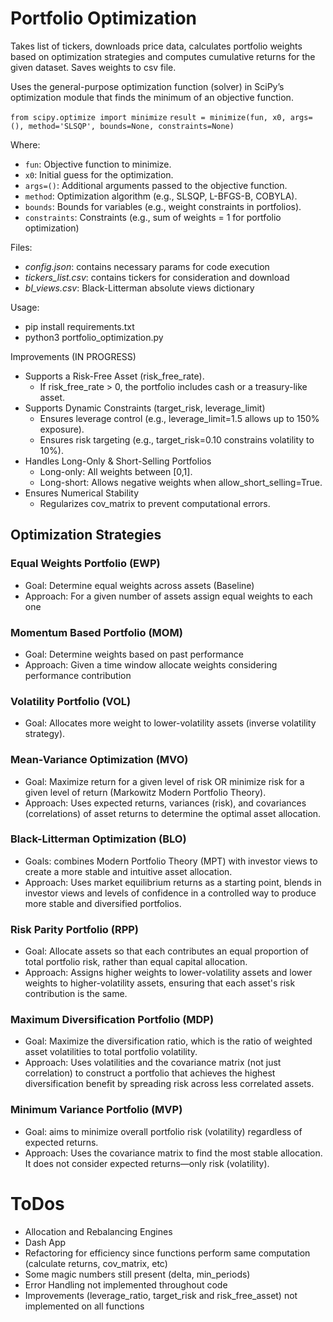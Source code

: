 # Portfolio Optimization

Takes list of tickers, downloads price data, calculates portfolio weights based on optimization strategies and computes cumulative returns for the given dataset. Saves weights to csv file.

Uses the general-purpose optimization function (solver) in SciPy’s optimization module that finds the minimum of an objective function. 

`from scipy.optimize import minimize`
`result = minimize(fun, x0, args=(), method='SLSQP', bounds=None, constraints=None)`

Where:
- `fun`: Objective function to minimize.
- `x0`: Initial guess for the optimization.
- `args=()`: Additional arguments passed to the objective function.
- `method`: Optimization algorithm (e.g., SLSQP, L-BFGS-B, COBYLA).
- `bounds`: Bounds for variables (e.g., weight constraints in portfolios).
- `constraints`: Constraints (e.g., sum of weights = 1 for portfolio optimization)

Files:
- *config.json*: contains necessary params for code execution
- *tickers_list.csv*: contains tickers for consideration and download
- *bl_views.csv*: Black-Litterman absolute views dictionary

Usage:
<bash>
- pip install requirements.txt
- python3 portfolio_optimization.py

Improvements (IN PROGRESS)
- Supports a Risk-Free Asset (risk_free_rate). 
    - If risk_free_rate > 0, the portfolio includes cash or a treasury-like asset.
- Supports Dynamic Constraints (target_risk, leverage_limit)
    - Ensures leverage control (e.g., leverage_limit=1.5 allows up to 150% exposure).
    - Ensures risk targeting (e.g., target_risk=0.10 constrains volatility to 10%).
- Handles Long-Only & Short-Selling Portfolios
    - Long-only: All weights between [0,1].
    - Long-short: Allows negative weights when allow_short_selling=True.
- Ensures Numerical Stability
    - Regularizes cov_matrix to prevent computational errors.


## Optimization Strategies

### Equal Weights Portfolio (EWP)
- Goal: Determine equal weights across assets (Baseline)
- Approach: For a given number of assets assign equal weights to each one 

### Momentum Based Portfolio (MOM)
- Goal: Determine weights based on past performance
- Approach: Given a time window allocate weights considering performance contribution

### Volatility Portfolio (VOL)
- Goal: Allocates more weight to lower-volatility assets (inverse volatility strategy).

### Mean-Variance Optimization (MVO)
- Goal: Maximize return for a given level of risk OR minimize risk for a given level of return (Markowitz Modern Portfolio Theory).
- Approach: Uses expected returns, variances (risk), and covariances (correlations) of asset returns to determine the optimal asset allocation.

### Black-Litterman Optimization (BLO)
- Goals: combines Modern Portfolio Theory (MPT) with investor views to create a more stable and intuitive asset allocation.
- Approach: Uses market equilibrium returns as a starting point, blends in investor views and levels of confidence in a controlled way to produce more stable and diversified portfolios.

### Risk Parity Portfolio (RPP)
- Goal: Allocate assets so that each contributes an equal proportion of total portfolio risk, rather than equal capital allocation.
- Approach: Assigns higher weights to lower-volatility assets and lower weights to higher-volatility assets, ensuring that each asset's risk contribution is the same.

### Maximum Diversification Portfolio (MDP)
- Goal: Maximize the diversification ratio, which is the ratio of weighted asset volatilities to total portfolio volatility.
- Approach: Uses volatilities and the covariance matrix (not just correlation) to construct a portfolio that achieves the highest diversification benefit by spreading risk across less correlated assets.

### Minimum Variance Portfolio (MVP)
- Goal: aims to minimize overall portfolio risk (volatility) regardless of expected returns.
- Approach: Uses the covariance matrix to find the most stable allocation. It does not consider expected returns—only risk (volatility).



# ToDos
- Allocation and Rebalancing Engines
- Dash App
- Refactoring for efficiency since functions perform same computation (calculate returns, cov_matrix, etc)
- Some magic numbers still present (delta, min_periods)
- Error Handling not implemented throughout code
- Improvements (leverage_ratio, target_risk and risk_free_asset) not implemented on all functions



